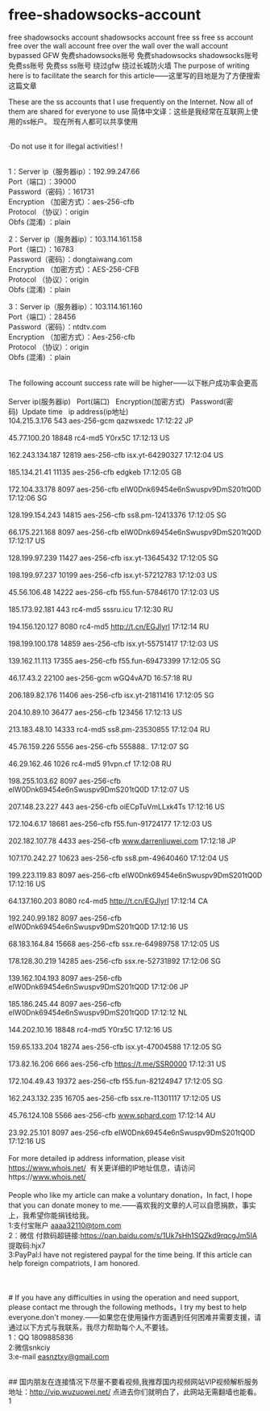 # free-shadowsocks-account
free shadowsocks account shadowsocks account free ss free ss account free over the wall account free over the wall over the wall account bypassed GFW 免费shadowsocks账号 免费shadowsocks shadowsocks账号 免费ss账号 免费ss ss账号 绕过gfw 绕过长城防火墙 The purpose of writing here is to facilitate the search for this article——这里写的目地是为了方便搜索这篇文章

These are the ss accounts that I use frequently on the Internet. Now all of them are shared for everyone to use&nbsp;简体中文译：这些是我经常在互联网上使用的ss帐户。 现在所有人都可以共享使用

<br>·Do not use it for illegal activities! !

<br>1：Server ip（服务器ip）：192.99.247.66 
<br>Port（端口）：39000
<br>Password（密码）：161731
<br>Encryption （加密方式）：aes-256-cfb
<br>Protocol （协议）：origin
<br> Obfs (混淆) ：plain

2：Server ip（服务器ip）：103.114.161.158
<br>Port（端口）：16783
<br>Password（密码）：dongtaiwang.com
<br>Encryption （加密方式）：AES-256-CFB
<br>Protocol （协议）：origin
<br> Obfs (混淆) ：plain

3：Server ip（服务器ip）：103.114.161.160
<br>Port（端口）：28456
<br>Password（密码）：ntdtv.com
<br>Encryption （加密方式）：Aes-256-cfb
<br>Protocol （协议）：origin
<br> Obfs (混淆) ：plain
&nbsp;

<br>The following account success rate will be higher——以下帐户成功率会更高
<br>
<br>Server ip(服务器ip)&nbsp;&nbsp;&nbsp;Port(端口)&nbsp;&nbsp;&nbsp;Encryption(加密方式)&nbsp;&nbsp;&nbsp;Password(密码)&nbsp;&nbsp;Update time&nbsp;&nbsp;&nbsp;ip address(ip地址)
<br>104.215.3.176	543	aes-256-gcm	qazwsxedc	17:12:22	JP	
<br>45.77.100.20	18848	rc4-md5	Y0rx5C	17:12:13	US	
<br>162.243.134.187	12819	aes-256-cfb	isx.yt-64290327	17:12:04	US	
<br>185.134.21.41	11135	aes-256-cfb	edgkeb	17:12:05	GB	
<br>172.104.33.178	8097	aes-256-cfb	eIW0Dnk69454e6nSwuspv9DmS201tQ0D	17:12:06	SG	
<br>128.199.154.243	14815	aes-256-cfb	ss8.pm-12413376	17:12:05	SG	
<br>66.175.221.168	8097	aes-256-cfb	eIW0Dnk69454e6nSwuspv9DmS201tQ0D	17:12:17	US	
<br>128.199.97.239	11427	aes-256-cfb	isx.yt-13645432	17:12:05	SG	
<br>198.199.97.237	10199	aes-256-cfb	isx.yt-57212783	17:12:03	US	
<br>45.56.106.48	14222	aes-256-cfb	f55.fun-57846170	17:12:03	US	
<br>185.173.92.181	443	rc4-md5	sssru.icu	17:12:30	RU	
<br>194.156.120.127	8080	rc4-md5	http://t.cn/EGJIyrl	17:12:14	RU	
<br>198.199.100.178	14859	aes-256-cfb	isx.yt-55751417	17:12:03	US	
<br>139.162.11.113	17355	aes-256-cfb	f55.fun-69473399	17:12:05	SG	
<br>46.17.43.2	22100	aes-256-gcm	wGQ4vA7D	16:57:18	RU	
<br>206.189.82.176	11406	aes-256-cfb	isx.yt-21811416	17:12:05	SG	
<br>204.10.89.10	36477	aes-256-cfb	123456	17:12:13	US	
<br>213.183.48.10	14333	rc4-md5	ss8.pm-23530855	17:12:04	RU	
<br>45.76.159.226	5556	aes-256-cfb	555888..	17:12:07	SG	
<br>46.29.162.46	1026	rc4-md5	91vpn.cf	17:12:08	RU	
<br>198.255.103.62	8097	aes-256-cfb	eIW0Dnk69454e6nSwuspv9DmS201tQ0D	17:12:07	US	
<br>207.148.23.227	443	aes-256-cfb	oiECpTuVmLLxk4Ts	17:12:16	US	
<br>172.104.6.17	18681	aes-256-cfb	f55.fun-91724177	17:12:03	US	
<br>202.182.107.78	4433	aes-256-cfb	www.darrenliuwei.com	17:12:18	JP	
<br>107.170.242.27	10623	aes-256-cfb	ss8.pm-49640460	17:12:04	US	
<br>199.223.119.83	8097	aes-256-cfb	eIW0Dnk69454e6nSwuspv9DmS201tQ0D	17:12:16	US	
<br>64.137.160.203	8080	rc4-md5	http://t.cn/EGJIyrl	17:12:14	CA	
<br>192.240.99.182	8097	aes-256-cfb	eIW0Dnk69454e6nSwuspv9DmS201tQ0D	17:12:16	US	
<br>68.183.164.84	15668	aes-256-cfb	ssx.re-64989758	17:12:05	US	
<br>178.128.30.219	14285	aes-256-cfb	ssx.re-52731892	17:12:06	SG	
<br>139.162.104.193	8097	aes-256-cfb	eIW0Dnk69454e6nSwuspv9DmS201tQ0D	17:12:06	JP	
<br>185.186.245.44	8097	aes-256-cfb	eIW0Dnk69454e6nSwuspv9DmS201tQ0D	17:12:12	NL	
<br>144.202.10.16	18848	rc4-md5	Y0rx5C	17:12:16	US	
<br>159.65.133.204	18274	aes-256-cfb	isx.yt-47004588	17:12:05	SG	
<br>173.82.16.206	666	aes-256-cfb	https://t.me/SSR0000	17:12:31	US	
<br>172.104.49.43	19372	aes-256-cfb	f55.fun-82124947	17:12:05	SG	
<br>162.243.132.235	16705	aes-256-cfb	ssx.re-11301117	17:12:05	US	
<br>45.76.124.108	5566	aes-256-cfb	www.sphard.com	17:12:14	AU	
<br>23.92.25.101	8097	aes-256-cfb	eIW0Dnk69454e6nSwuspv9DmS201tQ0D	17:12:16	US
<br>
<br>For more detailed ip address information, please visit https://www.whois.net/
&nbsp;有关更详细的IP地址信息，请访问https://www.whois.net/
<br>
<br>People who like my article can make a voluntary donation，In fact, I hope that you can donate money to me.——喜欢我的文章的人可以自愿捐款，事实上，我希望你能捐钱给我。
<br>1:支付宝账户 aaaa32110@tom.com
<br>2：微信 付款码超链接:https://pan.baidu.com/s/1Uk7sHh1SQZkd9rqcgJm5IA 提取码:hjx7 
<br>3:PayPal:I have not registered paypal for the time being. If this article can help foreign compatriots, I am honored.
<br>
<br>
<br>
<br>#&nbsp;If you have any difficulties in using the operation and need support, please contact me through the following methods，I try my best to help everyone.don't money.——如果您在使用操作方面遇到任何困难并需要支援，请通过以下方式与我联系，我尽力帮助每个人,不要钱。
<br>1：QQ 1809885836
<br>2:微信snkciy
<br>3:e-mail easnztxy@gmail.com

<br>##&nbsp;国内朋友在连接情况下尽量不要看视频,我推荐国内视频网站VIP视频解析服务 地址：http://vip.wuzuowei.net/ 点进去你们就明白了，此网站无需翻墙也能看。
1
